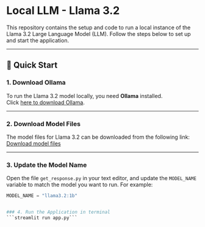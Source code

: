 # Local LLM - Llama 3.2

This repository contains the setup and code to run a local instance of the Llama 3.2 Large Language Model (LLM). Follow the steps below to set up and start the application.

---

## 🚀 Quick Start

### 1. Download Ollama
To run the Llama 3.2 model locally, you need **Ollama** installed.  
Click [here to download Ollama](https://ollama.com/download).

---

### 2. Download Model Files
The model files for Llama 3.2 can be downloaded from the following link:  
[Download model files](https://github.com/ollama/ollama/blob/main/README.md)

---

### 3. Update the Model Name
Open the file `get_response.py` in your text editor, and update the `MODEL_NAME` variable to match the model you want to run. For example:
```python
MODEL_NAME = "llama3.2:1b"


### 4. Run the Application in terminal
```streamlit run app.py```